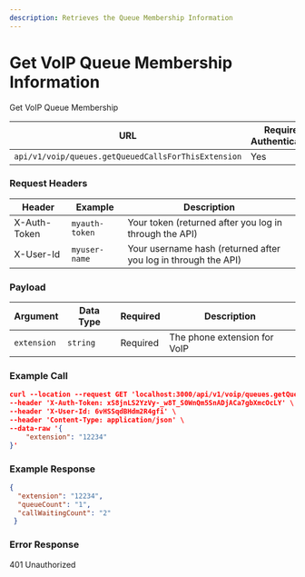 ```yaml
---
description: Retrieves the Queue Membership Information
---
```


# Get VoIP Queue Membership Information

Get VoIP Queue Membership&#x20;

| **URL**                                             | **Requires Authentication** | **HTTP Method** |
| --------------------------------------------------- | --------------------------- | --------------- |
| `api/v1/voip/queues.getQueuedCallsForThisExtension` | Yes                         | GET             |

### Request Headers

| **Header**   | **Example**    | **Description**                                                |
| ------------ | -------------- | -------------------------------------------------------------- |
| X-Auth-Token | `myauth-token` | Your token (returned after you log in through the API)         |
| X-User-Id    | `myuser-name`  | Your username hash (returned after you log in through the API) |

### Payload

| **Argument** | **Data Type** | **Required** | **Description**               |
| ------------ | ------------- | ------------ | ----------------------------- |
| `extension`  | `string`      | Required     | The phone extension for VoIP  |

### Example Call <a href="#example-call" id="example-call"></a>

```json
curl --location --request GET 'localhost:3000/api/v1/voip/queues.getQueuedCallsForThisExtension' \
--header 'X-Auth-Token: xS8jnLS2YzVy-_w8T_S0WnQm5SnADjACa7gbXmcOcLY' \
--header 'X-User-Id: 6vHSSqdBHdm2R4gfi' \
--header 'Content-Type: application/json' \
--data-raw '{
    "extension": "12234"
}'
```

### Example Response <a href="#example-result" id="example-result"></a>

```json
{
  "extension": "12234",
  "queueCount": "1",
  "callWaitingCount": "2"
 }
```

### Error Response

401 Unauthorized
